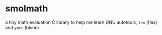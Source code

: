# smolmath
a tiny math evaluation C library to help me learn GNU autotools, `lex` (flex) and `yacc` (bison)

